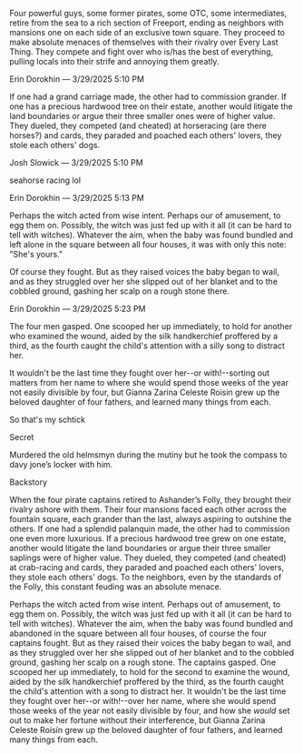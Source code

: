 Four powerful guys, some former pirates, some OTC, some intermediates, retire from the sea to a rich section of Freeport, ending as neighbors with mansions one on each side of an exclusive town square. They proceed to make absolute menaces of themselves with their rivalry over Every Last Thing. They compete and fight over who is/has the best of everything, pulling locals into their strife and annoying them greatly.

Erin Dorokhin — 3/29/2025 5:10 PM

If one had a grand carriage made, the other had to commission grander. If one has a precious hardwood tree on their estate, another would litigate the land boundaries or argue their three smaller ones were of higher value. They dueled, they competed (and cheated) at horseracing (are there horses?) and cards, they paraded and poached each others' lovers, they stole each others' dogs.

Josh Slowick — 3/29/2025 5:10 PM

seahorse racing lol

Erin Dorokhin — 3/29/2025 5:13 PM

Perhaps the witch acted from wise intent. Perhaps our of amusement, to egg them on. Possibly, the witch was just fed up with it all (it can be hard to tell with witches). Whatever the aim, when the baby was found bundled and left alone in the square between all four houses, it was with only this note: "She's yours."

Of course they fought. But as they raised voices the baby began to wail, and as they struggled over her she slipped out of her blanket and to the cobbled ground, gashing her scalp on a rough stone there.

Erin Dorokhin — 3/29/2025 5:23 PM

The four men gasped. One scooped her up immediately, to hold for another who examined the wound, aided by the silk handkerchief proffered by a third, as the fourth caught the child's attention with a silly song to distract her.

It wouldn't be the last time they fought over her--or with!--sorting out matters from her name to where she would spend those weeks of the year not easily divisible by four, but Gianna Zarina Celeste Roisin grew up the beloved daughter of four fathers, and learned many things from each.

So that's my schtick

Secret

Murdered the old helmsmyn during the mutiny but he took the compass to davy jone’s locker with him.

Backstory

When the four pirate captains retired to Ashander’s Folly, they brought their rivalry ashore with them. Their four mansions faced each other across the fountain square, each grander than the last, always aspiring to outshine the others. If one had a splendid palanquin made, the other had to commission one even more luxurious. If a precious hardwood tree grew on one estate, another would litigate the land boundaries or argue their three smaller saplings were of higher value. They dueled, they competed (and cheated) at crab-racing and cards, they paraded and poached each others' lovers, they stole each others' dogs. To the neighbors, even by the standards of the Folly, this constant feuding was an absolute menace.

Perhaps the witch acted from wise intent. Perhaps out of amusement, to egg them on. Possibly, the witch was just fed up with it all (it can be hard to tell with witches). Whatever the aim, when the baby was found bundled and abandoned in the square between all four houses, of course the four captains fought. But as they raised their voices the baby began to wail, and as they struggled over her she slipped out of her blanket and to the cobbled ground, gashing her scalp on a rough stone. The captains gasped. One scooped her up immediately, to hold for the second to examine the wound, aided by the silk handkerchief proffered by the third, as the fourth caught the child's attention with a song to distract her. It wouldn't be the last time they fought over her--or with!--over her name, where she would spend those weeks of the year not easily divisible by four, and how she _would_ set out to make her fortune without their interference, but Gianna Zarina Celeste Roisín grew up the beloved daughter of four fathers, and learned many things from each.